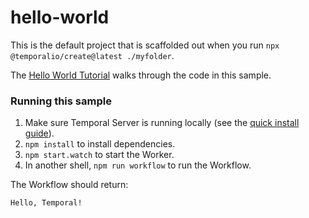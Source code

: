 # hello-world

This is the default project that is scaffolded out when you run `npx @temporalio/create@latest ./myfolder`.

The [Hello World Tutorial](https://docs.temporal.io/docs/typescript/hello-world/) walks through the code in this sample.

### Running this sample

1. Make sure Temporal Server is running locally (see the [quick install guide](https://docs.temporal.io/docs/server/quick-install/)).
1. `npm install` to install dependencies.
1. `npm start.watch` to start the Worker.
1. In another shell, `npm run workflow` to run the Workflow.

The Workflow should return:

```
Hello, Temporal!
```
